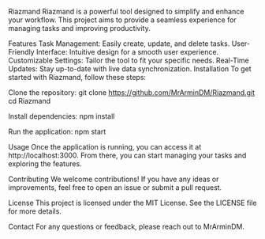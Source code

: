 Riazmand
Riazmand is a powerful tool designed to simplify and enhance your workflow. This project aims to provide a seamless experience for managing tasks and improving productivity.

Features
Task Management: Easily create, update, and delete tasks.
User-Friendly Interface: Intuitive design for a smooth user experience.
Customizable Settings: Tailor the tool to fit your specific needs.
Real-Time Updates: Stay up-to-date with live data synchronization.
Installation
To get started with Riazmand, follow these steps:

Clone the repository:
git clone https://github.com/MrArminDM/Riazmand.git
cd Riazmand

Install dependencies:
npm install

Run the application:
npm start

Usage
Once the application is running, you can access it at http://localhost:3000. From there, you can start managing your tasks and exploring the features.

Contributing
We welcome contributions! If you have any ideas or improvements, feel free to open an issue or submit a pull request.

License
This project is licensed under the MIT License. See the LICENSE file for more details.

Contact
For any questions or feedback, please reach out to MrArminDM.
